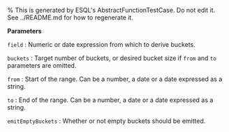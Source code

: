 % This is generated by ESQL's AbstractFunctionTestCase. Do not edit it. See ../README.md for how to regenerate it.

**Parameters**

`field`
:   Numeric or date expression from which to derive buckets.

`buckets`
:   Target number of buckets, or desired bucket size if `from` and `to` parameters are omitted.

`from`
:   Start of the range. Can be a number, a date or a date expressed as a string.

`to`
:   End of the range. Can be a number, a date or a date expressed as a string.

`emitEmptyBuckets`
:   Whether or not empty buckets should be emitted.

